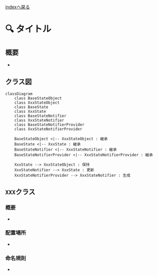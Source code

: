 [indexへ戻る](../index.md)
# 🔍 タイトル

## 概要
- 

## クラス図
```mermaid
classDiagram
    class BaseStateObject
    class XxxStateObject
    class BaseState
    class XxxState
    class BaseStateNotifier
    class XxxStateNotifier
    class BaseStateNotifierProvider
    class XxxStateNotifierProvider

    BaseStateObject <|-- XxxStateObject : 継承
    BaseState <|-- XxxState : 継承
    BaseStateNotifier <|-- XxxStateNotifier : 継承
    BaseStateNotifierProvider <|-- XxxStateNotifierProvider : 継承

    XxxState --> XxxStateObject : 保持
    XxxStateNotifier --> XxxState : 更新
    XxxStateNotifierProvider --> XxxStateNotifier : 生成
```

## `XXX`クラス
### 概要
- 

### 配置場所
- 

### 命名規則
- 
